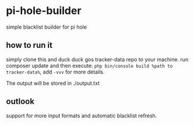 # pi-hole-builder
simple blacklist builder for pi hole

## how to run it
simply clone this and duck duck gos tracker-data repo to your machine.
run composer update and then execute: `php bin/console build %path to tracker-data%`, add `-vvv` for more details.

The output will be stored in ./output.txt

## outlook
support for more input formats and automatic blacklist refresh.

